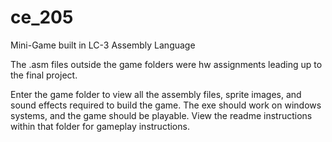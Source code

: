 # ce_205
Mini-Game built in LC-3 Assembly Language

The .asm files outside the game folders were hw assignments leading up to the final project. 

Enter the game folder to view all the assembly files, sprite images, and sound effects required to build the game. The exe should work on windows systems, and the game should be playable. View the readme instructions within that folder for gameplay instructions.
